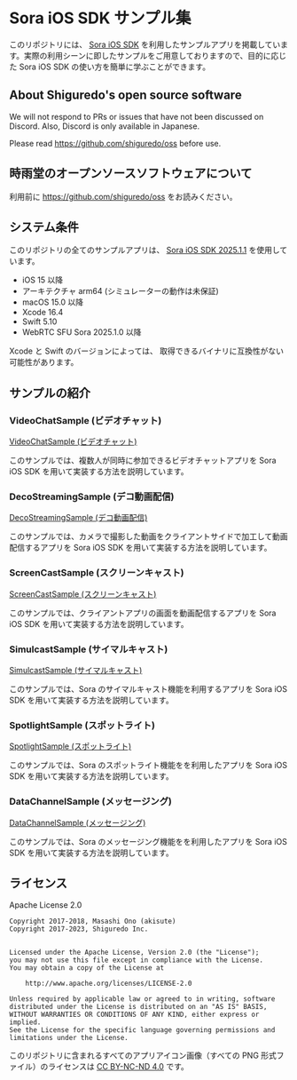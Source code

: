 # Sora iOS SDK サンプル集

このリポジトリには、 [Sora iOS SDK](https://github.com/shiguredo/sora-ios-sdk) を利用したサンプルアプリを掲載しています。実際の利用シーンに即したサンプルをご用意しておりますので、目的に応じた Sora iOS SDK の使い方を簡単に学ぶことができます。

## About Shiguredo's open source software

We will not respond to PRs or issues that have not been discussed on Discord. Also, Discord is only available in Japanese.

Please read https://github.com/shiguredo/oss before use.

## 時雨堂のオープンソースソフトウェアについて

利用前に https://github.com/shiguredo/oss をお読みください。

## システム条件

このリポジトリの全てのサンプルアプリは、 [Sora iOS SDK 2025.1.1](https://github.com/shiguredo/sora-ios-sdk/releases/tag/2025.1.1) を使用しています。

- iOS 15 以降
- アーキテクチャ arm64 (シミュレーターの動作は未保証)
- macOS 15.0 以降
- Xcode 16.4
- Swift 5.10
- WebRTC SFU Sora 2025.1.0 以降

Xcode と Swift のバージョンによっては、 取得できるバイナリに互換性がない可能性があります。

## サンプルの紹介

### VideoChatSample (ビデオチャット)

[VideoChatSample (ビデオチャット)](/VideoChatSample)

このサンプルでは、複数人が同時に参加できるビデオチャットアプリを Sora iOS SDK を用いて実装する方法を説明しています。

### DecoStreamingSample (デコ動画配信)

[DecoStreamingSample (デコ動画配信)](/DecoStreamingSample)

このサンプルでは、カメラで撮影した動画をクライアントサイドで加工して動画配信するアプリを Sora iOS SDK を用いて実装する方法を説明しています。

### ScreenCastSample (スクリーンキャスト)

[ScreenCastSample (スクリーンキャスト)](/ScreenCastSample)

このサンプルでは、クライアントアプリの画面を動画配信するアプリを Sora iOS SDK を用いて実装する方法を説明しています。

### SimulcastSample (サイマルキャスト)

[SimulcastSample (サイマルキャスト)](/SimulcastSample)

このサンプルでは、Sora のサイマルキャスト機能を利用するアプリを Sora iOS SDK を用いて実装する方法を説明しています。

### SpotlightSample (スポットライト)

[SpotlightSample (スポットライト)](/SpotlightSample)

このサンプルでは、Sora のスポットライト機能をを利用したアプリを Sora iOS SDK を用いて実装する方法を説明しています。

### DataChannelSample (メッセージング)

[DataChannelSample (メッセージング)](/DataChannelSample)

このサンプルでは、Sora のメッセージング機能をを利用したアプリを Sora iOS SDK を用いて実装する方法を説明しています。

## ライセンス

Apache License 2.0

```
Copyright 2017-2018, Masashi Ono (akisute)
Copyright 2017-2023, Shiguredo Inc.


Licensed under the Apache License, Version 2.0 (the "License");
you may not use this file except in compliance with the License.
You may obtain a copy of the License at

    http://www.apache.org/licenses/LICENSE-2.0

Unless required by applicable law or agreed to in writing, software
distributed under the License is distributed on an "AS IS" BASIS,
WITHOUT WARRANTIES OR CONDITIONS OF ANY KIND, either express or implied.
See the License for the specific language governing permissions and
limitations under the License.
```

このリポジトリに含まれるすべてのアプリアイコン画像（すべての PNG 形式ファイル）のライセンスは [CC BY-NC-ND 4.0](https://creativecommons.org/licenses/by-nc-nd/4.0/deed.ja) です。
